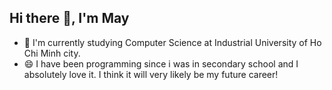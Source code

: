 ## Hi there 👋, I'm May
- 🌱 I'm currently studying Computer Science at Industrial University of Ho Chi Minh city.
- 😄 I have been programming since i was in secondary school and I absolutely love it. I think it will very likely be my future career!
<!--
**Thanhmay2406/Thanhmay2406** is a ✨ _special_ ✨ repository because its `README.md` (this file) appears on your GitHub profile.

Here are some ideas to get you started:

- 🔭 I’m currently working on ...
- 🌱 I’m currently learning ...
- 👯 I’m looking to collaborate on ...
- 🤔 I’m looking for help with ...
- 💬 Ask me about ...
- 📫 How to reach me: ...
- 😄 Pronouns: ...
- ⚡ Fun fact: ...
-->
